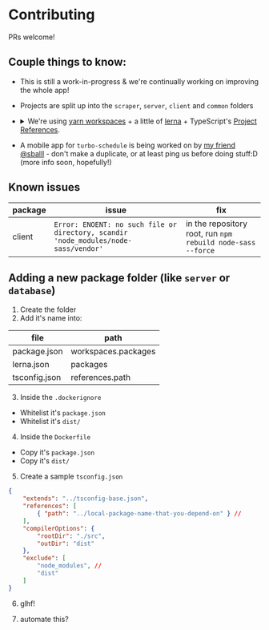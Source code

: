 # Contributing

PRs welcome!

## Couple things to know:

* This is still a work-in-progress & we're continually working on improving the whole app!
* Projects are split up into the `scraper`, `server`, `client` and `common` folders

* <details> <summary>We're using <a href="https://yarnpkg.com/lang/en/docs/workspaces/">yarn workspaces</a> + a little of <a href="https://github.com/lerna/lerna">lerna</a> + TypeScript's <a href="https://www.typescriptlang.org/docs/handbook/project-references.html">Project References</a>.</summary>

  See also:
  * https://stackoverflow.com/questions/51631786/how-to-use-project-references-in-typescript-3-0
  * https://github.com/RyanCavanaugh/learn-a
</details>

* A mobile app for `turbo-schedule` is being worked on by [my friend @sballl](http://github.com/sballl) - don't make a duplicate, or at least ping us before doing stuff:D (more info soon, hopefully!)

## Known issues

| package | issue                                                                               | fix                                                         |
| ------- | ----------------------------------------------------------------------------------- | ----------------------------------------------------------- |
| client  | `Error: ENOENT: no such file or directory, scandir 'node_modules/node-sass/vendor'` | in the repository root, run `npm rebuild node-sass --force` |


## Adding a new package folder (like `server` or `database`)

1. Create the folder
2. Add it's name into:

| file          | path                |
| ------------- | ------------------- |
| package.json  | workspaces.packages |
| lerna.json    | packages            |
| tsconfig.json | references.path     |

3. Inside the `.dockerignore`

* Whitelist it's `package.json`
* Whitelist it's `dist/`

4. Inside the `Dockerfile`

* Copy it's `package.json`
* Copy it's `dist/`

5. Create a sample `tsconfig.json`

```json
{
	"extends": "../tsconfig-base.json",
	"references": [
		{ "path": "../local-package-name-that-you-depend-on" } //
	],
	"compilerOptions": {
		"rootDir": "./src",
		"outDir": "dist"
	},
	"exclude": [
		"node_modules", //
		"dist"
	]
}
```

6. glhf!

7. automate this?
